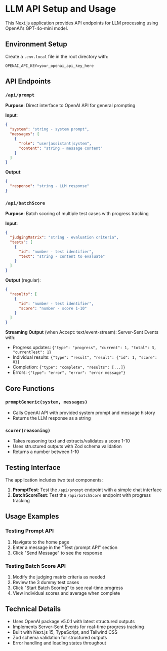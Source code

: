 # LLM API Setup and Usage

This Next.js application provides API endpoints for LLM processing using OpenAI's GPT-4o-mini model.

## Environment Setup

Create a `.env.local` file in the root directory with:

```
OPENAI_API_KEY=your_openai_api_key_here
```

## API Endpoints

### `/api/prompt`

**Purpose**: Direct interface to OpenAI API for general prompting

**Input**:
```json
{
  "system": "string - system prompt",
  "messages": [
    {
      "role": "user|assistant|system",
      "content": "string - message content"
    }
  ]
}
```

**Output**:
```json
{
  "response": "string - LLM response"
}
```

### `/api/batchScore`

**Purpose**: Batch scoring of multiple test cases with progress tracking

**Input**:
```json
{
  "judgingMatrix": "string - evaluation criteria",
  "tests": [
    {
      "id": "number - test identifier",
      "text": "string - content to evaluate"
    }
  ]
}
```

**Output** (regular):
```json
{
  "results": [
    {
      "id": "number - test identifier",
      "score": "number - score 1-10"
    }
  ]
}
```

**Streaming Output** (when Accept: text/event-stream):
Server-Sent Events with:
- Progress updates: `{"type": "progress", "current": 1, "total": 3, "currentTest": 1}`
- Individual results: `{"type": "result", "result": {"id": 1, "score": 8}}`
- Completion: `{"type": "complete", "results": [...]}`
- Errors: `{"type": "error", "error": "error message"}`

## Core Functions

### `promptGeneric(system, messages)`
- Calls OpenAI API with provided system prompt and message history
- Returns the LLM response as a string

### `scorer(reasoning)`
- Takes reasoning text and extracts/validates a score 1-10
- Uses structured outputs with Zod schema validation
- Returns a number between 1-10

## Testing Interface

The application includes two test components:

1. **PromptTest**: Test the `/api/prompt` endpoint with a simple chat interface
2. **BatchScoreTest**: Test the `/api/batchScore` endpoint with progress tracking

## Usage Examples

### Testing Prompt API
1. Navigate to the home page
2. Enter a message in the "Test /prompt API" section
3. Click "Send Message" to see the response

### Testing Batch Score API
1. Modify the judging matrix criteria as needed
2. Review the 3 dummy test cases
3. Click "Start Batch Scoring" to see real-time progress
4. View individual scores and average when complete

## Technical Details

- Uses OpenAI package v5.0.1 with latest structured outputs
- Implements Server-Sent Events for real-time progress tracking
- Built with Next.js 15, TypeScript, and Tailwind CSS
- Zod schema validation for structured outputs
- Error handling and loading states throughout 